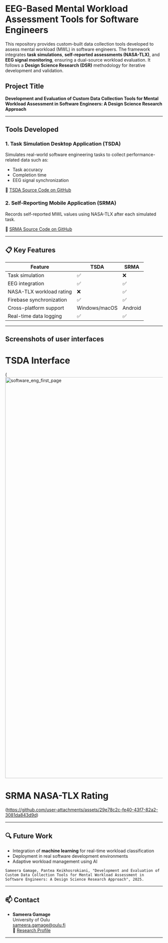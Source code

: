 # EEG-Based Mental Workload Assessment Tools for Software Engineers

This repository provides custom-built data collection tools developed to assess mental workload (MWL) in software engineers. The framework integrates **task simulations**, **self-reported assessments (NASA-TLX)**, and **EEG signal monitoring**, ensuring a dual-source workload evaluation. It follows a **Design Science Research (DSR)** methodology for iterative development and validation.

## Project Title

**Development and Evaluation of Custom Data Collection Tools for Mental Workload Assessment in Software Engineers: A Design Science Research Approach**

---

## Tools Developed

### 1. Task Simulation Desktop Application (TSDA)
Simulates real-world software engineering tasks to collect performance-related data such as:
- Task accuracy
- Completion time
- EEG signal synchronization

🔗 [TSDA Source Code on GitHub](https://github.com/Sameera-G/TreplicatorEEG)

### 2. Self-Reporting Mobile Application (SRMA)
Records self-reported MWL values using NASA-TLX after each simulated task.

🔗 [SRMA Source Code on GitHub](https://github.com/Sameera-G/nasa_tlx_eeg_research)

---

## 📋 Key Features

| Feature | TSDA | SRMA |
|--------|------|------|
| Task simulation | ✅ | ❌ |
| EEG integration | ✅ | ✅ |
| NASA-TLX workload rating | ❌ | ✅ |
| Firebase synchronization | ✅ | ✅ |
| Cross-platform support | Windows/macOS | Android |
| Real-time data logging | ✅ | ✅ |

---

## Screenshots of user interfaces

# TSDA Interface 

(<img width="1280" alt="software_eng_first_page" src="https://github.com/user-attachments/assets/d4b9d162-20b2-434e-8095-b1dea29c72bc" />

# SRMA NASA-TLX Rating
(https://github.com/user-attachments/assets/29e78c2c-fe40-43f7-82a2-3081da843d9d)

---

## 🔍 Future Work

- Integration of **machine learning** for real-time workload classification
- Deployment in real software development environments
- Adaptive workload management using AI

```
Sameera Gamage, Pantea Keikhosrokiani, "Development and Evaluation of Custom Data Collection Tools for Mental Workload Assessment in Software Engineers: A Design Science Research Approach", 2025.
```

---

## 📫 Contact

- **Sameera Gamage**  
  University of Oulu  
  [sameera.gamage@oulu.fi](mailto:sameera.gamage@oulu.fi)  
  🔗 [Research Profile](https://www.softwareengineering.fi/researchers/sameera-gamage)

---
